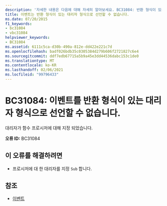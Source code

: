 ```yaml
---
description: '자세한 내용은 다음에 대해 자세히 알아보세요. BC31084: 반환 형식이 있는 대리자 형식으로 이벤트를 선언할 수 없습니다.'
title: 이벤트는 반환 형식이 있는 대리자 형식으로 선언할 수 없습니다.
ms.date: 07/20/2015
f1_keywords:
- bc31084
- vbc31084
helpviewer_keywords:
- BC31084
ms.assetid: 6111c5ca-d30b-490a-812e-dd422e221c7d
ms.openlocfilehash: badf026bdb35c0305384d279b606f2721827c6e4
ms.sourcegitcommit: ddf7edb67715a5b9a45e3dd44536dabc153c1de0
ms.translationtype: MT
ms.contentlocale: ko-KR
ms.lasthandoff: 02/06/2021
ms.locfileid: "99796433"
---
```

# <a name="bc31084-events-cannot-be-declared-with-a-delegate-type-that-has-a-return-type"></a>BC31084: 이벤트를 반환 형식이 있는 대리자 형식으로 선언할 수 없습니다.

대리자가 함수 프로시저에 대해 지정 되었습니다.

 **오류 ID:** BC31084

## <a name="to-correct-this-error"></a>이 오류를 해결하려면

- 프로시저에 대 한 대리자를 지정 `Sub` 합니다.

## <a name="see-also"></a>참조

- [이벤트](../../programming-guide/language-features/events/index.md)
